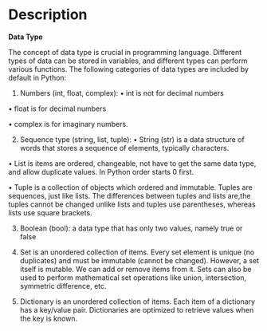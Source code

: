 # Description

**Data Type**

The concept of data type is crucial in programming language.
Different types of data can be stored in variables, and different types can perform various functions.
The following categories of data types are included by default in Python:

1. Numbers (int, float, complex):
  •	int is not for decimal numbers
  
  •	float is for decimal numbers
  
  •	complex is for imaginary numbers.

2. Sequence type (string, list, tuple):
  •	String (str) is  a data structure of words that stores a sequence of elements, typically characters.
  
  •	List  is items are ordered, changeable, not have to get the same data type, and allow duplicate values. In Python order starts 0 first.
  
  •	Tuple is a collection of objects which ordered and immutable. Tuples are sequences, just like lists. The differences between tuples and lists are,the tuples cannot       be changed unlike lists and tuples use parentheses, whereas lists use square brackets.

3. Boolean (bool): a data type that has only two values, namely true or false

4. Set is an unordered collection of items. Every set element is unique (no duplicates) and must be immutable (cannot be changed).
   However, a set itself is mutable. We can add or remove items from it.
   Sets can also be used to perform mathematical set operations like union, intersection, symmetric difference, etc.

5. Dictionary is an unordered collection of items. Each item of a dictionary has a key/value pair.
   Dictionaries are optimized to retrieve values when the key is known.


